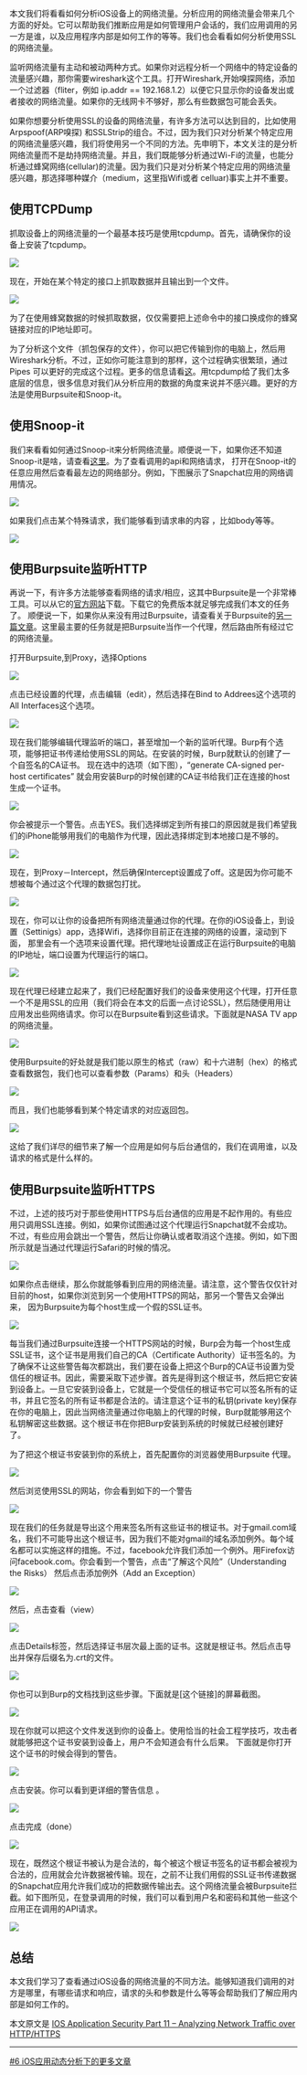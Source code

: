 本文我们将看看如何分析iOS设备上的网络流量。分析应用的网络流量会带来几个方面的好处。它可以帮助我们推断应用是如何管理用户会话的，我们应用调用的另一方是谁，以及应用程序内部是如何工作的等等。我们也会看看如何分析使用SSL的网络流量。

监听网络流量有主动和被动两种方式。如果你对远程分析一个网络中的特定设备的流量感兴趣，那你需要wireshark这个工具。打开Wireshark,开始嗅探网络，添加一个过滤器（fliter，例如 ip.addr == 192.168.1.2）以便它只显示你的设备发出或者接收的网络流量。如果你的无线网卡不够好，那么有些数据包可能会丢失。

如果你想要分析使用SSL的设备的网络流量，有许多方法可以达到目的，比如使用Arpspoof(ARP嗅探) 和SSLStrip的组合。不过，因为我们只对分析某个特定应用的网络流量感兴趣，我们将使用另一个不同的方法。先申明下，本文关注的是分析网络流量而不是劫持网络流量。并且，我们既能够分析通过Wi-Fi的流量，也能分析通过蜂窝网络(cellular)的流量。因为我们只是对分析某个特定应用的网络流量感兴趣，那选择哪种媒介（medium，这里指Wifi或者 celluar)事实上并不重要。

## 使用TCPDump

抓取设备上的网络流量的一个最基本技巧是使用tcpdump。首先，请确保你的设备上安装了tcpdump。

![](http://resources.infosecinstitute.com/wp-content/uploads/073013_1821_IOSApplicat1.png)

现在，开始在某个特定的接口上抓取数据并且输出到一个文件。

![](http://resources.infosecinstitute.com/wp-content/uploads/073013_1821_IOSApplicat2.png)


为了在使用蜂窝数据的时候抓取数据，仅仅需要把上述命令中的接口换成你的蜂窝链接对应的IP地址即可。

为了分析这个文件（抓包保存的文件），你可以把它传输到你的电脑上，然后用Wireshark分析。不过，正如你可能注意到的那样，这个过程确实很繁琐，通过Pipes
可以更好的完成这个过程。更多的信息请看[这][1]。用tcpdump给了我们太多底层的信息，很多信息对我们从分析应用的数据的角度来说并不感兴趣。更好的方法是使用Burpsuite和Snoop-it。


## 使用Snoop-it

我们来看看如何通过Snoop-it来分析网络流量。顺便说一下，如果你还不知道Snoop-it是啥，请查看[这里](http://security.ios-wiki.com/issue-4-6/)。为了查看调用的api和网络请求，
打开在Snoop-it的任意应用然后查看最左边的网络部分。例如，下图展示了Snapchat应用的网络调用情况。

![](http://resources.infosecinstitute.com/wp-content/uploads/073013_1821_IOSApplicat3.png)


如果我们点击某个特殊请求，我们能够看到请求串的内容 ，比如body等等。

![](http://resources.infosecinstitute.com/wp-content/uploads/073013_1821_IOSApplicat4.png)


## 使用Burpsuite监听HTTP

再说一下，有许多方法能够查看网络的请求/相应，这其中Burpsuite是一个非常棒工具。可以从它的[官方网站][4]下载。下载它的免费版本就足够完成我们本文的任务了。
顺便说一下，如果你从来没有用过Burpsuite，请查看关于Burpsuite的[另一篇文章][5]。这里最主要的任务就是把Burpsuite当作一个代理，然后路由所有经过它的网络流量。

打开Burpsuite,到Proxy，选择Options

![](http://2we26u4fam7n16rz3a44uhbe1bq2.wpengine.netdna-cdn.com/wp-content/uploads/073013_1821_IOSApplicat5.png)


点击已经设置的代理，点击编辑（edit），然后选择在Bind to Addrees这个选项的All Interfaces这个选项。

![](http://2we26u4fam7n16rz3a44uhbe1bq2.wpengine.netdna-cdn.com/wp-content/uploads/073013_1821_IOSApplicat6.png)


现在我们能够编辑代理监听的端口，甚至增加一个新的监听代理。Burp有个选项，能够把证书传递给使用SSL的网站。在安装的时候，Burp就默认的创建了一个自签名的CA证书。
现在选中的选项（如下图），“generate CA-signed per-host certificates” 就会用安装Burp的时候创建的CA证书给我们正在连接的host生成一个证书。

![](http://2we26u4fam7n16rz3a44uhbe1bq2.wpengine.netdna-cdn.com/wp-content/uploads/073013_1821_IOSApplicat7.png)


你会被提示一个警告。点击YES。我们选择绑定到所有接口的原因就是我们希望我们的iPhone能够用我们的电脑作为代理，因此选择绑定到本地接口是不够的。

![](http://resources.infosecinstitute.com/wp-content/uploads/073013_1821_IOSApplicat8.png)


现在，到Proxy－Intercept，然后确保Intercept设置成了off。这是因为你可能不想被每个通过这个代理的数据包打扰。


![](http://2we26u4fam7n16rz3a44uhbe1bq2.wpengine.netdna-cdn.com/wp-content/uploads/073013_1821_IOSApplicat9.png)


现在，你可以让你的设备把所有网络流量通过你的代理。在你的iOS设备上，到设置（Settinigs）app，选择Wifi，选择你目前正在连接的网络的设置，滚动到下面，
那里会有一个选项来设置代理。把代理地址设置成正在运行Burpsuite的电脑的IP地址，端口设置为代理运行的端口。

![](http://resources.infosecinstitute.com/wp-content/uploads/073013_1821_IOSApplicat10.png)


现在代理已经建立起来了，我们已经配置好我们的设备来使用这个代理，打开任意一个不是用SSL的应用（我们将会在本文的后面一点讨论SSL），然后随便用用让应用发出些网络请求。你可以在Burpsuite看到这些请求。下面就是NASA TV app的网络流量。

![](http://2we26u4fam7n16rz3a44uhbe1bq2.wpengine.netdna-cdn.com/wp-content/uploads/073013_1821_IOSApplicat11.png)


使用Burpsuite的好处就是我们能以原生的格式（raw）和十六进制（hex）的格式查看数据包，我们也可以查看参数（Params）和头（Headers）

![](http://2we26u4fam7n16rz3a44uhbe1bq2.wpengine.netdna-cdn.com/wp-content/uploads/073013_1821_IOSApplicat12.png)



而且，我们也能够看到某个特定请求的对应返回包。


![](http://2we26u4fam7n16rz3a44uhbe1bq2.wpengine.netdna-cdn.com/wp-content/uploads/073013_1821_IOSApplicat13.png)


这给了我们详尽的细节来了解一个应用是如何与后台通信的，我们在调用谁，以及请求的格式是什么样的。


## 使用Burpsuite监听HTTPS


不过，上述的技巧对于那些使用HTTPS与后台通信的应用是不起作用的。有些应用只调用SSL连接。例如，如果你试图通过这个代理运行Snapchat就不会成功。不过，有些应用会跳出一个警告，然后让你确认或者取消这个连接。例如，如下图所示就是当通过代理运行Safari的时候的情况。

![](http://resources.infosecinstitute.com/wp-content/uploads/073013_1821_IOSApplicat14.png)


如果你点击继续，那么你就能够看到应用的网络流量。请注意，这个警告仅仅针对目前的host，如果你浏览到另一个使用HTTPS的网站，那另一个警告又会弹出来，
因为Burpsuite为每个host生成一个假的SSL证书。

![](http://2we26u4fam7n16rz3a44uhbe1bq2.wpengine.netdna-cdn.com/wp-content/uploads/073013_1821_IOSApplicat15.png)


每当我们通过Burpsuite连接一个HTTPS网站的时候，Burp会为每一个host生成SSL证书，这个证书是用我们自己的CA（Certificate Authority）证书签名的。为了确保不让这些警告每次都跳出，我们要在设备上把这个Burp的CA证书设置为受信任的根证书。因此，需要采取下述步骤。首先是得到这个根证书，然后把它安装到设备上。一旦它安装到设备上，它就是一个受信任的根证书它可以签名所有的证书，并且它签名的所有证书都是合法的。请注意这个证书的私钥(private key)保存在你的电脑上，因此当网络流量通过你电脑上的代理的时候，Burp就能够用这个私钥解密这些数据。这个根证书在你把Burp安装到系统的时候就已经被创建好了。

为了把这个根证书安装到你的系统上，首先配置你的浏览器使用Burpsuite 代理。

![](http://resources.infosecinstitute.com/wp-content/uploads/073013_1821_IOSApplicat16.png)


然后浏览使用SSL的网站，你会看到如下的一个警告

![](http://resources.infosecinstitute.com/wp-content/uploads/073013_1821_IOSApplicat17.png)


现在我们的任务就是导出这个用来签名所有这些证书的根证书。对于gmail.com域名，我们不可能导出这个根证书，因为我们不能对gmail的域名添加例外。每个域名都可以实施这样的措施。不过，facebook允许我们添加一个例外。用Firefox访问facebook.com。你会看到一个警告，点击“了解这个风险”（Understanding the Risks）
然后点击添加例外（Add an Exception）

![](http://resources.infosecinstitute.com/wp-content/uploads/073013_1821_IOSApplicat18.png)


然后，点击查看（view）

![](http://resources.infosecinstitute.com/wp-content/uploads/073013_1821_IOSApplicat19.png)


点击Details标签，然后选择证书层次最上面的证书。这就是根证书。然后点击导出并保存后缀名为.crt的文件。

![](http://resources.infosecinstitute.com/wp-content/uploads/073013_1821_IOSApplicat20.png)


你也可以到Burp的文档找到这些步骤。下面就是[这个链接][](http://portswigger.net/burp/help/proxy_options_installingCAcert.html)的屏幕截图。


![](http://resources.infosecinstitute.com/wp-content/uploads/073013_1821_IOSApplicat21.png)


现在你就可以把这个文件发送到你的设备上。使用恰当的社会工程学技巧，攻击者就能够把这个证书安装到设备上，用户不会知道会有什么后果。
下面就是你打开这个证书的时候会得到的警告。

![](http://resources.infosecinstitute.com/wp-content/uploads/073013_1821_IOSApplicat22.png)


点击安装。你可以看到更详细的警告信息 。

![](http://resources.infosecinstitute.com/wp-content/uploads/073013_1821_IOSApplicat23.png)


点击完成（done）

![](http://resources.infosecinstitute.com/wp-content/uploads/073013_1821_IOSApplicat24.png)


现在，既然这个根证书被认为是合法的，每个被这个根证书签名的证书都会被视为合法的，应用就会允许数据被传输。现在，之前不让我们用假的SSL证书传递数据的Snapchat应用允许我们成功的把数据传输出去。这个网络流量会被Burpsuite拦截。如下图所见，在登录调用的时候，我们可以看到用户名和密码和其他一些这个应用正在调用的API请求。

![](http://resources.infosecinstitute.com/wp-content/uploads/073013_1821_IOSApplicat25.png)

## 总结

本文我们学习了查看通过iOS设备的网络流量的不同方法。能够知道我们调用的对方是哪里，有哪些请求和响应，请求的头和参数是什么等等会帮助我们了解应用内部是如何工作的。


本文原文是 [IOS Application Security Part 11 – Analyzing Network Traffic over HTTP/HTTPS][2]


[1]:http://wiki.wireshark.org/CaptureSetup/Pipes
[2]:http://resources.infosecinstitute.com/ios-application-security-part-11-analyzing-network-traffic-over-httphttps/
[3]:http://wufawei.com/2013/11/ios-application-security-9/
[4]:http://portswigger.net/burp/
[5]:http://resources.infosecinstitute.com/burp-suite-walkthrough/





***
[#6 iOS应用动态分析下的更多文章](http://security.ios-wiki.com/issue-6/)

